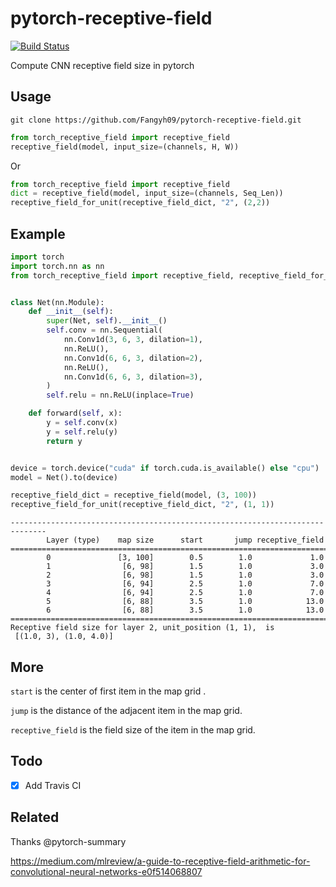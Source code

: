 # pytorch-receptive-field
 
[![Build Status](https://travis-ci.com/Fangyh09/pytorch-receptive-field.svg?branch=master)](https://travis-ci.com/Fangyh09/pytorch-receptive-field)

Compute CNN receptive field size in pytorch


## Usage
`git clone https://github.com/Fangyh09/pytorch-receptive-field.git`

```python
from torch_receptive_field import receptive_field
receptive_field(model, input_size=(channels, H, W))
```

Or
```python
from torch_receptive_field import receptive_field
dict = receptive_field(model, input_size=(channels, Seq_Len))
receptive_field_for_unit(receptive_field_dict, "2", (2,2))
```

## Example
```python
import torch
import torch.nn as nn
from torch_receptive_field import receptive_field, receptive_field_for_unit


class Net(nn.Module):
    def __init__(self):
        super(Net, self).__init__()
        self.conv = nn.Sequential(
            nn.Conv1d(3, 6, 3, dilation=1),
            nn.ReLU(),
            nn.Conv1d(6, 6, 3, dilation=2),
            nn.ReLU(),
            nn.Conv1d(6, 6, 3, dilation=3),
        )
        self.relu = nn.ReLU(inplace=True)

    def forward(self, x):
        y = self.conv(x)
        y = self.relu(y)
        return y


device = torch.device("cuda" if torch.cuda.is_available() else "cpu")   # PyTorch v0.4.0
model = Net().to(device)

receptive_field_dict = receptive_field(model, (3, 100))
receptive_field_for_unit(receptive_field_dict, "2", (1, 1))

```
```
------------------------------------------------------------------------------
        Layer (type)    map size      start       jump receptive_field 
==============================================================================
        0               [3, 100]        0.5        1.0             1.0 
        1                [6, 98]        1.5        1.0             3.0 
        2                [6, 98]        1.5        1.0             3.0 
        3                [6, 94]        2.5        1.0             7.0 
        4                [6, 94]        2.5        1.0             7.0 
        5                [6, 88]        3.5        1.0            13.0 
        6                [6, 88]        3.5        1.0            13.0 
==============================================================================
Receptive field size for layer 2, unit_position (1, 1),  is 
 [(1.0, 3), (1.0, 4.0)]
```

## More
`start` is the center of first item in the map grid .

`jump` is the distance of the adjacent item in the map grid.

`receptive_field` is the field size of the item in the map grid.


## Todo
- [x] Add Travis CI 
  

## Related
Thanks @pytorch-summary

https://medium.com/mlreview/a-guide-to-receptive-field-arithmetic-for-convolutional-neural-networks-e0f514068807

